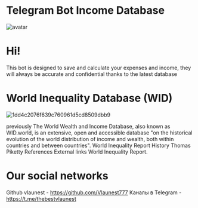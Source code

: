 # Telegram Bot Income Database
![avatar](https://github.com/Vlaunest777/Telegram-Bot---Income-Database/assets/143882217/721aeae6-94e3-49d8-bfc3-cd0cef9fde28)

# Hi! 
This bot is designed to save and calculate your expenses and income, they will always be accurate and confidential thanks to the latest database

# World Inequality Database (WID) 
![1dd4c2076f639c760961d5cd8509dbb9](https://github.com/Vlaunest777/Telegram-Bot---Income-Database/assets/143882217/8daad49d-ce7f-4e20-aa94-76c1e4a50f8c)

previously The World Wealth and Income Database, also known as WID.world, is an extensive, 
open and accessible database "on the historical evolution of the world distribution of income and wealth, both within countries and between countries". 
World Inequality Report History Thomas Piketty References External links World Inequality Report.

# Our social networks
Github vlaunest - https://github.com/Vlaunest777
Каналы в Telegram - https://t.me/thebestvlaunest
